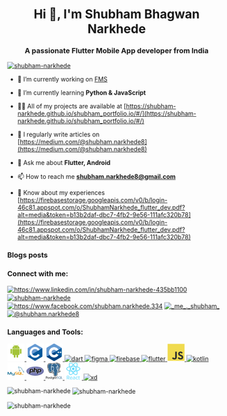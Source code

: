 <h1 align="center">Hi 👋, I'm Shubham Bhagwan Narkhede</h1>
<h3 align="center">A passionate Flutter Mobile App developer from India</h3>

<p align="left"> <a href="https://github.com/ryo-ma/github-profile-trophy"><img src="https://github-profile-trophy.vercel.app/?username=shubham-narkhede" alt="shubham-narkhede" /></a> </p>

- 🔭 I’m currently working on [FMS](https://play.google.com/store/apps/details?id=com.vesatogo.fleet_app&hl=en_US&gl=US)

- 🌱 I’m currently learning **Python & JavaScript**

- 👨‍💻 All of my projects are available at [https://shubham-narkhede.github.io/shubham_portfolio.io/#/](https://shubham-narkhede.github.io/shubham_portfolio.io/#/)

- 📝 I regularly write articles on [https://medium.com/@shubham.narkhede8](https://medium.com/@shubham.narkhede8)

- 💬 Ask me about **Flutter, Android**

- 📫 How to reach me **shubham.narkhede8@gmail.com**

- 📄 Know about my experiences [https://firebasestorage.googleapis.com/v0/b/login-46c81.appspot.com/o/ShubhamNarkhede_flutter_dev.pdf?alt=media&token=b13b2daf-dbc7-4fb2-9e56-111afc320b78](https://firebasestorage.googleapis.com/v0/b/login-46c81.appspot.com/o/ShubhamNarkhede_flutter_dev.pdf?alt=media&token=b13b2daf-dbc7-4fb2-9e56-111afc320b78)

### Blogs posts
<!-- BLOG-POST-LIST:START -->
<!-- BLOG-POST-LIST:END -->

<h3 align="left">Connect with me:</h3>
<p align="left">
<a href="https://linkedin.com/in/https://www.linkedin.com/in/shubham-narkhede-435bb1100" target="blank"><img align="center" src="https://raw.githubusercontent.com/rahuldkjain/github-profile-readme-generator/master/src/images/icons/Social/linked-in-alt.svg" alt="https://www.linkedin.com/in/shubham-narkhede-435bb1100" height="30" width="40" /></a>
<a href="[https://stackoverflow.com/users/shubham-narkhede](https://stackoverflow.com/users/12096653/shubham-narkhede)" target="blank"><img align="center" src="https://raw.githubusercontent.com/rahuldkjain/github-profile-readme-generator/master/src/images/icons/Social/stack-overflow.svg" alt="shubham-narkhede" height="30" width="40" /></a>
<a href="https://fb.com/https://www.facebook.com/shubham.narkhede.334" target="blank"><img align="center" src="https://raw.githubusercontent.com/rahuldkjain/github-profile-readme-generator/master/src/images/icons/Social/facebook.svg" alt="https://www.facebook.com/shubham.narkhede.334" height="30" width="40" /></a>
<a href="https://instagram.com/_me_._shubham_" target="blank"><img align="center" src="https://raw.githubusercontent.com/rahuldkjain/github-profile-readme-generator/master/src/images/icons/Social/instagram.svg" alt="_me_._shubham_" height="30" width="40" /></a>
<a href="https://medium.com/@shubham.narkhede8" target="blank"><img align="center" src="https://raw.githubusercontent.com/rahuldkjain/github-profile-readme-generator/master/src/images/icons/Social/medium.svg" alt="@shubham.narkhede8" height="30" width="40" /></a>
</p>

<h3 align="left">Languages and Tools:</h3>
<p align="left"> <a href="https://developer.android.com" target="_blank" rel="noreferrer"> <img src="https://raw.githubusercontent.com/devicons/devicon/master/icons/android/android-original-wordmark.svg" alt="android" width="40" height="40"/> </a> <a href="https://www.cprogramming.com/" target="_blank" rel="noreferrer"> <img src="https://raw.githubusercontent.com/devicons/devicon/master/icons/c/c-original.svg" alt="c" width="40" height="40"/> </a> <a href="https://www.w3schools.com/cpp/" target="_blank" rel="noreferrer"> <img src="https://raw.githubusercontent.com/devicons/devicon/master/icons/cplusplus/cplusplus-original.svg" alt="cplusplus" width="40" height="40"/> </a> <a href="https://dart.dev" target="_blank" rel="noreferrer"> <img src="https://www.vectorlogo.zone/logos/dartlang/dartlang-icon.svg" alt="dart" width="40" height="40"/> </a> <a href="https://www.figma.com/" target="_blank" rel="noreferrer"> <img src="https://www.vectorlogo.zone/logos/figma/figma-icon.svg" alt="figma" width="40" height="40"/> </a> <a href="https://firebase.google.com/" target="_blank" rel="noreferrer"> <img src="https://www.vectorlogo.zone/logos/firebase/firebase-icon.svg" alt="firebase" width="40" height="40"/> </a> <a href="https://flutter.dev" target="_blank" rel="noreferrer"> <img src="https://www.vectorlogo.zone/logos/flutterio/flutterio-icon.svg" alt="flutter" width="40" height="40"/> </a> <a href="https://developer.mozilla.org/en-US/docs/Web/JavaScript" target="_blank" rel="noreferrer"> <img src="https://raw.githubusercontent.com/devicons/devicon/master/icons/javascript/javascript-original.svg" alt="javascript" width="40" height="40"/> </a> <a href="https://kotlinlang.org" target="_blank" rel="noreferrer"> <img src="https://www.vectorlogo.zone/logos/kotlinlang/kotlinlang-icon.svg" alt="kotlin" width="40" height="40"/> </a> <a href="https://www.mysql.com/" target="_blank" rel="noreferrer"> <img src="https://raw.githubusercontent.com/devicons/devicon/master/icons/mysql/mysql-original-wordmark.svg" alt="mysql" width="40" height="40"/> </a> <a href="https://www.php.net" target="_blank" rel="noreferrer"> <img src="https://raw.githubusercontent.com/devicons/devicon/master/icons/php/php-original.svg" alt="php" width="40" height="40"/> </a> <a href="https://www.postgresql.org" target="_blank" rel="noreferrer"> <img src="https://raw.githubusercontent.com/devicons/devicon/master/icons/postgresql/postgresql-original-wordmark.svg" alt="postgresql" width="40" height="40"/> </a> <a href="https://reactjs.org/" target="_blank" rel="noreferrer"> <img src="https://raw.githubusercontent.com/devicons/devicon/master/icons/react/react-original-wordmark.svg" alt="react" width="40" height="40"/> </a> <a href="https://www.adobe.com/products/xd.html" target="_blank" rel="noreferrer"> <img src="https://cdn.worldvectorlogo.com/logos/adobe-xd.svg" alt="xd" width="40" height="40"/> </a> </p>

<p><img align="left" src="https://github-readme-stats.vercel.app/api/top-langs?username=shubham-narkhede&show_icons=true&locale=en&layout=compact" alt="shubham-narkhede" /></p>

<p>&nbsp;<img align="center" src="https://github-readme-stats.vercel.app/api?username=shubham-narkhede&show_icons=true&locale=en" alt="shubham-narkhede" /></p>

<p><img align="center" src="https://github-readme-streak-stats.herokuapp.com/?user=shubham-narkhede&" alt="shubham-narkhede" /></p>

